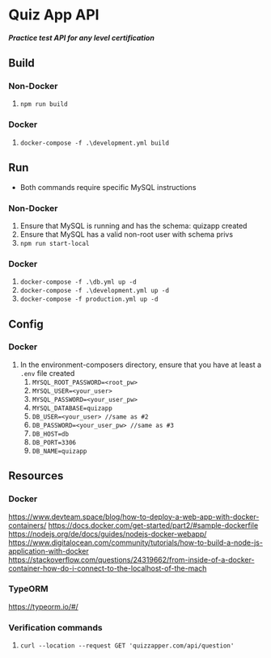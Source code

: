 # Quiz App API
##### Practice test API for any level certification

## Build

### Non-Docker
1. `npm run build`

### Docker
1. `docker-compose -f .\development.yml build`

## Run
 - Both commands require specific MySQL instructions
### Non-Docker
1. Ensure that MySQL is running and has the schema: quizapp created
2. Ensure that MySQL has a valid non-root user with schema privs
3. `npm run start-local`

### Docker
1. `docker-compose -f .\db.yml up -d`
2. `docker-compose -f .\development.yml up -d`
2. `docker-compose -f production.yml up -d`

## Config

### Docker
1. In the environment-composers directory, ensure that you have at least a `.env` file created
    1. `MYSQL_ROOT_PASSWORD=<root_pw>`
    2. `MYSQL_USER=<your_user>`
    3. `MYSQL_PASSWORD=<your_user_pw>`
    4. `MYSQL_DATABASE=quizapp`
    5. `DB_USER=<your_user> //same as #2`
    6. `DB_PASSWORD=<your_user_pw> //same as #3`
    7. `DB_HOST=db`
    8. `DB_PORT=3306`
    9. `DB_NAME=quizapp`

## Resources

### Docker
https://www.devteam.space/blog/how-to-deploy-a-web-app-with-docker-containers/
https://docs.docker.com/get-started/part2/#sample-dockerfile
https://nodejs.org/de/docs/guides/nodejs-docker-webapp/
https://www.digitalocean.com/community/tutorials/how-to-build-a-node-js-application-with-docker
https://stackoverflow.com/questions/24319662/from-inside-of-a-docker-container-how-do-i-connect-to-the-localhost-of-the-mach

### TypeORM
https://typeorm.io/#/

### Verification commands
1. `curl --location --request GET 'quizzapper.com/api/question'`